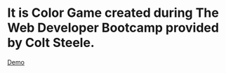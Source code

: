 <h1>It is Color Game created during The Web Developer Bootcamp provided by Colt Steele.</h1>
<p>
  <a href="https://piotrgredowski.github.io/colorGame">Demo</a>
</p>

